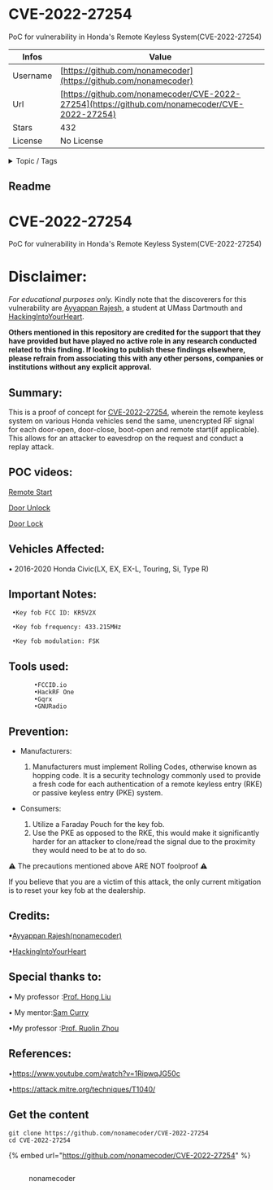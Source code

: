 # CVE-2022-27254

PoC for vulnerability in Honda's Remote Keyless System(CVE-2022-27254)

| Infos    | Value                                                              |
| -------- | -------------------------------------------------------------------|
| Username | [https://github.com/nonamecoder](https://github.com/nonamecoder) |
| Url      | [https://github.com/nonamecoder/CVE-2022-27254](https://github.com/nonamecoder/CVE-2022-27254)                                               |
| Stars    | 432                                                          |
| License  | No License                                                        |

<details>

<summary>Topic / Tags</summary>



</details>

## Readme

# CVE-2022-27254
PoC for vulnerability in Honda's Remote Keyless System(CVE-2022-27254)


# Disclaimer:
*For educational purposes only.*
Kindly note that the discoverers for this vulnerability are [Ayyappan Rajesh](https://www.linkedin.com/in/ayyappan-rajesh/), a student at UMass Dartmouth 
 and [HackingIntoYourHeart](https://github.com/HackingIntoYourHeart/). 


**Others mentioned in this repository are credited for the support that they have provided but have played no active role in any   research conducted related to this finding. 
If looking to publish these findings elsewhere, please refrain from associating this with any other persons, companies or institutions without any explicit approval.**
 
 ## Summary:
 
This is a proof of concept for [CVE-2022-27254](https://cve.mitre.org/cgi-bin/cvename.cgi?name=CVE-2022-27254), wherein the remote keyless system on various Honda vehicles send the same, unencrypted RF signal for each door-open, door-close, boot-open and remote start(if applicable). This allows for an attacker to eavesdrop on the request and conduct a replay attack.

## POC videos:
[Remote Start](https://user-images.githubusercontent.com/5160055/159138537-2904b448-af1c-4a89-af08-b53a4d77a277.mp4)

[Door Unlock](https://user-images.githubusercontent.com/5160055/159138551-e9ab24fa-a05c-4fc8-ad1c-f1dcda698bcc.mp4)

[Door Lock](https://user-images.githubusercontent.com/5160055/159138581-eb844936-9999-4234-a5c0-fa7412df193b.mp4)



## Vehicles Affected:

• 2016-2020 Honda Civic(LX, EX, EX-L, Touring, Si, Type R)

## Important Notes:
 
     •Key fob FCC ID: KR5V2X

     •Key fob frequency: 433.215MHz

     •Key fob modulation: FSK


## Tools used: 
           
           •FCCID.io
           •HackRF One
           •Gqrx
           •GNURadio



## Prevention:
  - Manufacturers:
    1. Manufacturers must implement Rolling Codes, otherwise known as hopping code. It is a security technology commonly used to provide a fresh code for each authentication of a remote keyless entry (RKE) or passive keyless entry (PKE) system.


  - Consumers:
    1. Utilize a Faraday Pouch for the key fob.
    1. Use the PKE as opposed to the RKE, this would make it significantly harder for an attacker to clone/read the signal due to the proximity they would need to be at to do so.
 
⚠️ The precautions mentioned above ARE NOT foolproof ⚠️

If you believe that you are a victim of this attack, the only current mitigation is to reset your key fob at the dealership.


## Credits:
•[Ayyappan Rajesh(nonamecoder)](https://www.linkedin.com/in/ayyappan-rajesh/) 

•[HackingIntoYourHeart](https://github.com/HackingIntoYourHeart/) 

## Special thanks to:
• My professor :[Prof. Hong Liu](https://www.umassd.edu/directory/hliu/) 

• My mentor:[Sam Curry](https://www.linkedin.com/in/currysam) 

•My professor :[Prof. Ruolin Zhou](https://www.umassd.edu/directory/rzhou1/) 


## References:
•https://www.youtube.com/watch?v=1RipwqJG50c

•https://attack.mitre.org/techniques/T1040/



## Get the content

```
git clone https://github.com/nonamecoder/CVE-2022-27254
cd CVE-2022-27254
```

{% embed url="https://github.com/nonamecoder/CVE-2022-27254" %}

<figure><img src="https://avatars.githubusercontent.com/u/5160055?v=4" alt=""><figcaption><p>nonamecoder</p></figcaption></figure>
